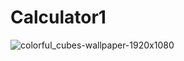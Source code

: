 # Calculator1
![colorful_cubes-wallpaper-1920x1080](https://github.com/sachidanand69/Calculator1/assets/142651799/5fb372f4-61fe-4766-85e9-3d9f0f5f3bb8)
